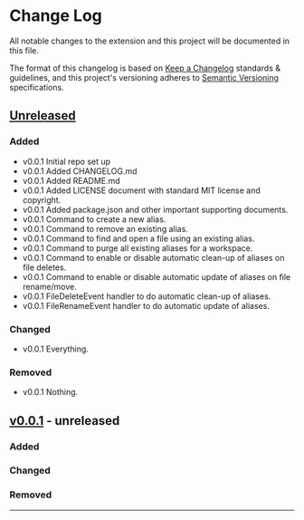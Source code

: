 # Change Log

All notable changes to the extension and this project will be documented in this file.

The format of this changelog is based on [Keep a Changelog](http://keepachangelog.com/) standards & guidelines,
and this project's versioning adheres to [Semantic Versioning](https://semver.org/) specifications.

## [Unreleased]

### Added
- v0.0.1 Initial repo set up
- v0.0.1 Added CHANGELOG.md
- v0.0.1 Added README.md
- v0.0.1 Added LICENSE document with standard MIT license and copyright.
- v0.0.1 Added package.json and other important supporting documents.
- v0.0.1 Command to create a new alias.
- v0.0.1 Command to remove an existing alias.
- v0.0.1 Command to find and open a file using an existing alias.
- v0.0.1 Command to purge all existing aliases for a workspace.
- v0.0.1 Command to enable or disable automatic clean-up of aliases on file deletes.
- v0.0.1 Command to enable or disable automatic update of aliases on file rename/move.
- v0.0.1 FileDeleteEvent handler to do automatic clean-up of aliases.
- v0.0.1 FileRenameEvent handler to do automatic update of aliases.

### Changed
- v0.0.1 Everything.

### Removed
- v0.0.1 Nothing.

## [v0.0.1] - unreleased

### Added

### Changed

### Removed

***

[unreleased]: https://github.com/andyp-22/ffva/compare/main...HEAD
[v0.0.1]: https://github.com/andyp-22/ffva/compare/
